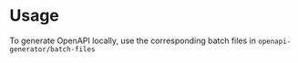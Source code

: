 # Usage

To generate OpenAPI locally, use the corresponding batch files in `openapi-generator/batch-files`